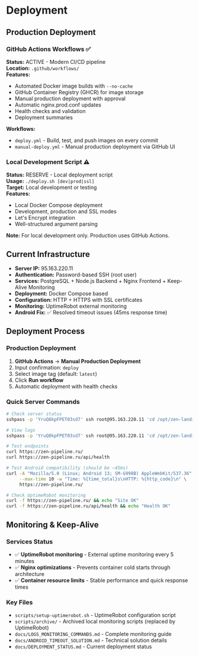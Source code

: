 # Deployment

## Production Deployment

### GitHub Actions Workflows ✅
**Status:** ACTIVE - Modern CI/CD pipeline  
**Location:** `.github/workflows/`  
**Features:**
- Automated Docker image builds with `--no-cache`
- GitHub Container Registry (GHCR) for image storage
- Manual production deployment with approval
- Automatic nginx.prod.conf updates
- Health checks and validation
- Deployment summaries

**Workflows:**
- `deploy.yml` - Build, test, and push images on every commit
- `manual-deploy.yml` - Manual production deployment via GitHub UI

### Local Development Script ⚠️
**Status:** RESERVE - Local deployment script  
**Usage:** `./deploy.sh [dev|prod|ssl]`  
**Target:** Local development or testing  
**Features:**
- Local Docker Compose deployment
- Development, production and SSL modes
- Let's Encrypt integration
- Well-structured argument parsing

**Note:** For local development only. Production uses GitHub Actions.

## Current Infrastructure

- **Server IP:** 95.163.220.11
- **Authentication:** Password-based SSH (root user)
- **Services:** PostgreSQL + Node.js Backend + Nginx Frontend + Keep-Alive Monitoring
- **Deployment:** Docker Compose based
- **Configuration:** HTTP + HTTPS with SSL certificates
- **Monitoring:** UptimeRobot external monitoring
- **Android Fix:** ✅ Resolved timeout issues (45ms response time)

## Deployment Process

### Production Deployment
1. **GitHub Actions** → **Manual Production Deployment**
2. Input confirmation: `deploy`
3. Select image tag (default: `latest`)
4. Click **Run workflow**
5. Automatic deployment with health checks

### Quick Server Commands

```bash
# Check server status
sshpass -p 'YruQ8kpFPET03sd7' ssh root@95.163.220.11 'cd /opt/zen-landing && docker-compose ps'

# View logs
sshpass -p 'YruQ8kpFPET03sd7' ssh root@95.163.220.11 'cd /opt/zen-landing && docker-compose logs -f'

# Test endpoints
curl https://zen-pipeline.ru/
curl https://zen-pipeline.ru/api/health

# Test Android compatibility (should be ~45ms)
curl -A "Mozilla/5.0 (Linux; Android 13; SM-G998B) AppleWebKit/537.36" \
     --max-time 10 -w "Time: %{time_total}s\nHTTP: %{http_code}\n" \
     https://zen-pipeline.ru/

# Check UptimeRobot monitoring
curl -f https://zen-pipeline.ru/ && echo "Site OK"
curl -f https://zen-pipeline.ru/api/health && echo "Health OK"
```

## Monitoring & Keep-Alive

### Services Status
- ✅ **UptimeRobot monitoring** - External uptime monitoring every 5 minutes
- ✅ **Nginx optimizations** - Prevents container cold starts through architecture
- ✅ **Container resource limits** - Stable performance and quick response times

### Key Files
- `scripts/setup-uptimerobot.sh` - UptimeRobot configuration script
- `scripts/archive/` - Archived local monitoring scripts (replaced by UptimeRobot)
- `docs/LOGS_MONITORING_COMMANDS.md` - Complete monitoring guide
- `docs/ANDROID_TIMEOUT_SOLUTION.md` - Technical solution details
- `docs/DEPLOYMENT_STATUS.md` - Current deployment status 